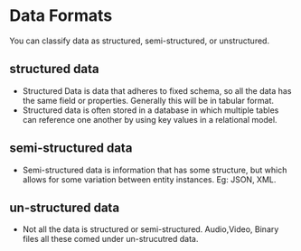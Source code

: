 # Data Formats

You can classify data as structured, semi-structured, or unstructured.

## structured data

- Structured Data is data that adheres to fixed schema, so all the data has the same field or properties. Generally this will be in tabular format.
- Structured data is often stored in a database in which multiple tables can reference one another by using key values in a relational model.

## semi-structured data

- Semi-structured data is information that has some structure, but which allows for some variation between entity instances.
  Eg: JSON, XML.

## un-structured data

- Not all the data is structured or semi-structured. Audio,Video, Binary files all these comed under un-strucutred data.
